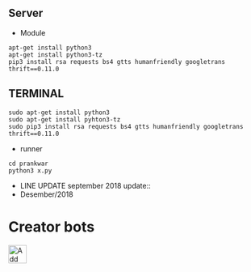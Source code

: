 
## Server
- Module
```
apt-get install python3
apt-get install python3-tz
pip3 install rsa requests bs4 gtts humanfriendly googletrans thrift==0.11.0
```
## TERMINAL 
```
sudo apt-get install python3
sudo apt-get install pyhton3-tz
sudo pip3 install rsa requests bs4 gtts humanfriendly googletrans thrift==0.11.0
```
- runner
```
cd prankwar
python3 x.py
```

- LINE UPDATE
september 2018
update::
- Desember/2018
# Creator bots
<a href="https://line.me/R/ti/p/~tkr.69"><img height="36" border="0" alt="Add Friend" src="https://scdn.line-apps.com/n/line_add_friends/btn/en.png"></a>
